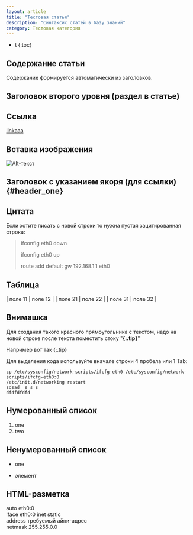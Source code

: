 ```yaml
---
layout: article
title: "Тестовая статья"
description: "Синтаксис статей в базу знаний"
category: Тестовая категория
---
```


* t
{:toc}


   
Содержание статьи
-----------------

Содержание формируется автоматически из заголовков.



Заголовок второго уровня (раздел в статье)
------------------------------------------


Ссылка
------
[linkaaa](http://qqqq.ru)


Вставка изображения
-------------------
![Alt-текст](/images/create_vps/create_server.png "Заголовок изображения")



Заголовок с указанием якоря (для ссылки) {#header_one}
-------------------------------------------------------

Цитата
------
Если хотите писать с новой строки то нужна пустая зацитированная строка:

> ifconfig eth0 down
>
> ifconfig eth0 up
>
> route add default gw 192.168.1.1 eth0


Таблица
-------

| поле 11 | поле 12 |
| поле 21 | поле 22 |
| поле 31 | поле 32 |


Внимашка
--------

Для создания такого красного прямоугольника с текстом, надо на новой строке после текста поместить стоку "__{:.tip}__"

Например вот так
{:.tip}

Для выделения кода используйте вначале строки 4 пробела или 1 Tab:

	cp /etc/sysconfig/network-scripts/ifcfg-eth0 /etc/sysconfig/network-scripts/ifcfg-eth0:0
	/etc/init.d/networking restart
	sdsad  s s s 
	dfdfdfdfd


Нумерованный список
-------------------
1. one
2. two

Ненумерованный список
---------------------
- one
+ элемент

HTML-разметка
--------------
<p class="listing">auto eth0:0<br />
iface eth0:0 inet static<br />
address требуемый айпи-адрес<br />
netmask 255.255.0.0<br />
</p>



